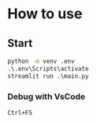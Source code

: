 # How to use

## Start

```cmd
python -m venv .env
.\.env\Scripts\activate
streamlit run .\main.py
```

### Debug with VsCode

```cmd
Ctrl+F5
```
